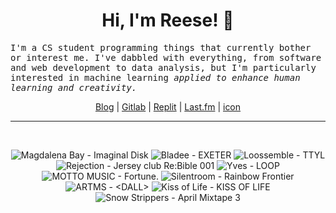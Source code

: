 <h1 align="center">Hi, I'm Reese! 👋</h1>

<p><samp>I'm a CS student programming things that currently bother or interest me. I've dabbled with everything, from software and web development to data analysis, but I'm particularly interested in machine learning <i>applied to enhance human learning and creativity.</i></p></samp>

<p align="center">
 <a href="https://renys.dev">Blog</a> | <a href="https://gitlab.com/renys">Gitlab</a> | <a href="https://replit.com/@renys">Replit</a> | <a href="https://last.fm/user/emperte">Last.fm</a> | <a href="https://picrew.me/en/image_maker/2243240">icon</a>
</p>

<hr class="dotted">
<br>
<!-- lastfm -->
<p align="center"><img src="https://lastfm.freetls.fastly.net/i/u/64s/40e357a8c9962876e806cc5328a383e0.jpg" title="Magdalena Bay - Imaginal Disk"> <img src="https://lastfm.freetls.fastly.net/i/u/64s/400560416eb0c37bbc407cd4279c7899.jpg" title="Bladee - EXETER"> <img src="https://lastfm.freetls.fastly.net/i/u/64s/00bff4b78bf5507d5590bf60aa97ee83.png" title="Loossemble - TTYL"> <img src="https://lastfm.freetls.fastly.net/i/u/64s/7678a5fc1baffebc1f8a0df324d2a999.jpg" title="Rejection - Jersey club Re:Bible 001"> <img src="https://lastfm.freetls.fastly.net/i/u/64s/3c9ec67926ff2fd9d2fdb16e1a8af135.jpg" title="Yves - LOOP"> <img src="https://lastfm.freetls.fastly.net/i/u/64s/d5821163691738d7be379de043f0cbd3.jpg" title="MOTTO MUSIC - Fortune."> <img src="https://lastfm.freetls.fastly.net/i/u/64s/097277f65990b90fea19241933cfbe91.jpg" title="Silentroom - Rainbow Frontier"> <img src="https://lastfm.freetls.fastly.net/i/u/64s/25eb1503aeb96fb6b37b3e1d961d7685.jpg" title="ARTMS - <DALL>"> <img src="https://lastfm.freetls.fastly.net/i/u/64s/463fd23a18a788cf24c2be6c553ec71e.jpg" title="Kiss of Life - KISS OF LIFE"> <img src="https://lastfm.freetls.fastly.net/i/u/64s/9ed7ccf135146a21ceead95c369e8021.jpg" title="Snow Strippers - April Mixtape 3"> </p>
